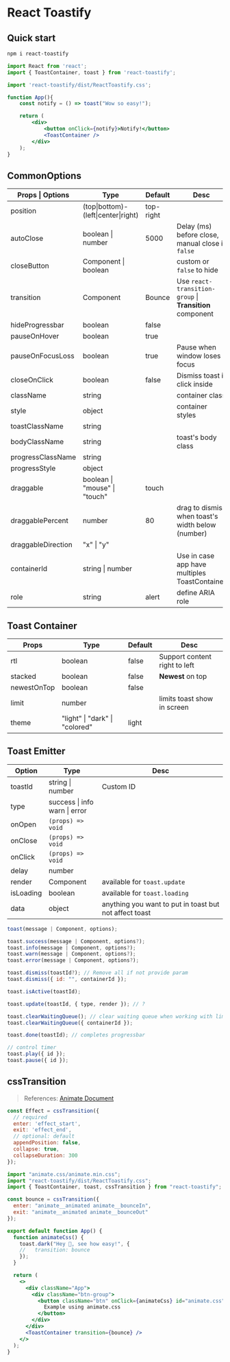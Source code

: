 # React Toastify

## Quick start

```bash
npm i react-toastify
```

```jsx
import React from 'react';
import { ToastContainer, toast } from 'react-toastify';

import 'react-toastify/dist/ReactToastify.css';

function App(){
    const notify = () => toast("Wow so easy!");

    return (
        <div>
            <button onClick={notify}>Notify!</button>
            <ToastContainer />
        </div>
    );
}
```

## CommonOptions

| Props \| Options | Type | Default | Desc |
| --- | --- | --- | --- |
| position | (top\|bottom)-(left\|center\|right) | top-right |  |
| autoClose | boolean \| number | 5000 | Delay (ms) before close, manual close if `false` |
| closeButton | Component \| boolean |  | custom or `false` to hide |
| transition | Component | Bounce | Use `react-transition-group` \| **Transition** component |
| hideProgressbar | boolean | false |  |
| pauseOnHover | boolean | true |  |
| pauseOnFocusLoss | boolean | true | Pause when window loses focus  |
| closeOnClick | boolean | false | Dismiss toast if click inside |
| className | string |  | container class |
| style | object |  | container styles |
| toastClassName | string |  |  |
| bodyClassName | string |  | toast's body class |
| progressClassName | string |  |  |
| progressStyle | object |  |  |
| draggable | boolean \| "mouse" \| "touch" | touch |  |
| draggablePercent | number | 80 | drag to dismiss when toast's width below (number) |
| draggableDirection | "x" \| "y" |  |  |
| containerId | string \| number |  | Use in case app have multiples ToastContainer |
| role | string | alert | define ARIA role |

## Toast Container

| Props | Type | Default | Desc |
| --- | --- | --- | --- |
| rtl | boolean | false | Support content right to left |
| stacked | boolean | false | **Newest** on top |
| newestOnTop | boolean | false |  |
| limit | number |  | limits toast show in screen |
| theme | "light" \| "dark" \| "colored" | light |  |

## Toast Emitter

| Option | Type | Desc |
| --- | --- | --- |
| toastId | string \| number | Custom ID |
| type | success \| info <br> warn \| error |  |
| onOpen | `(props) => void` |  |
| onClose | `(props) => void` |  |
| onClick | `(props) => void` |  |
| delay | number |  |
| render | Component | available for `toast.update` |
| isLoading | boolean | available for `toast.loading` |
| data | object | anything you want to put in toast but not affect toast |

```js
toast(message | Component, options);

toast.success(message | Component, options?);
toast.info(message | Component, options?);
toast.warn(message | Component, options?);
toast.error(message | Component, options?);

toast.dismiss(toastId?); // Remove all if not provide param
toast.dismiss({ id: "", containerId });

toast.isActive(toastId);

toast.update(toastId, { type, render }); // ?

toast.clearWaitingQueue(); // clear waiting queue when working with limit
toast.clearWaitingQueue({ containerId });

toast.done(toastId); // completes progressbar

// control timer
toast.play({ id });
toast.pause({ id });
```

## cssTransition

> References: [Animate Document](https://animate.style/#documentation)

```jsx
const Effect = cssTransition({
  // required
  enter: 'effect_start', 
  exit: 'effect_end', 
  // optional: default
  appendPosition: false,
  collapse: true,
  collapseDuration: 300
});
```

```jsx
import "animate.css/animate.min.css";
import "react-toastify/dist/ReactToastify.css";
import { ToastContainer, toast, cssTransition } from "react-toastify";

const bounce = cssTransition({
  enter: "animate__animated animate__bounceIn",
  exit: "animate__animated animate__bounceOut"
});

export default function App() {
  function animateCss() {
    toast.dark("Hey 👋, see how easy!", {
    //   transition: bounce
    });
  }

  return (
    <>
      <div className="App">
        <div className="btn-group">
          <button className="btn" onClick={animateCss} id="animate.css">
            Example using animate.css
          </button>
        </div>
      </div>
      <ToastContainer transition={bounce} />
    </>
  );
}
```
